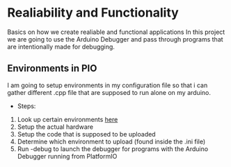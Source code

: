 # Realiability and Functionality

Basics on how we create realiable and functional applications
In this project we are going to use the Arduino Debugger and pass through programs that are intentionally made for debugging.

## Environments in PIO

I am going to setup environments in my configuration file so that i can gather different .cpp file that are supposed to run alone on my arduino.

* Steps:

 1. Look up certain environments [here](link)
 2. Setup the actual hardware
 3. Setup the code that is supposed to be uploaded
 4. Determine which environment to upload (found inside the .ini file)
 5. Run -debug to launch the debugger for programs with the Arduino Debugger running from PlatformIO
